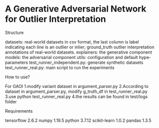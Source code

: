 # A Generative Adversarial Network for Outlier Interpretation

Structure

datasets: real-world datasets in csv format, the last column is label indicating each line is an outlier or inlier; ground_truth outlier interpretation annotations of real-world datasets.
explainers: the generative component 
models: the adversarial component
utils: configuration and default hype-parameters
test_runner_independent.py: generate synthetic datasets
test_runner_real.py: main script to run the experiments

How to use?

For GAOI
1.modify variant dataset in argument_parser.py 
2.According to dataset in argument_parser.py, modify g_truth_df in test_runner_real.py
3.use python test_runner_real.py
4.the results can be found in test/logs folder


Requirements

tensorflow 2.6.2
numpy 1.19.5
python 3.7.12
scikit-learn 1.0.2
pandas 1.3.5
